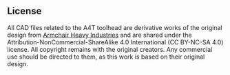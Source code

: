 ## License 

All CAD files related to the A4T toolhead are derivative works of the original design from [Armchair Heavy Industries](https://github.com/Armchair-Heavy-Industries/A4T) and are shared under the Attribution-NonCommercial-ShareAlike 4.0 International (CC BY-NC-SA 4.0) license. All copyright remains with the original creators. Any commercial use should be directed to them, as this work is based on their original design.
